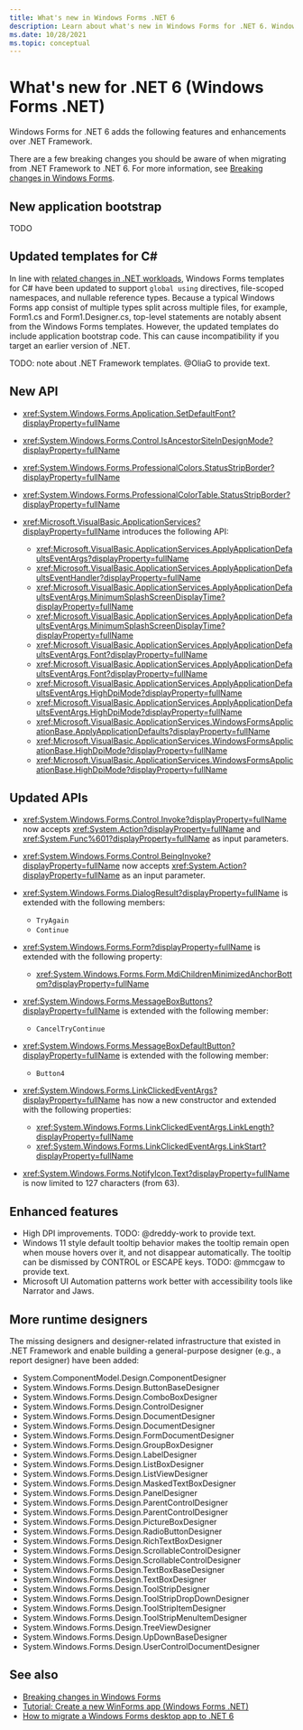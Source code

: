 ```yaml
---
title: What's new in Windows Forms .NET 6
description: Learn about what's new in Windows Forms for .NET 6. Windows Forms. .NET provides new features and enhancements over .NET Framework.
ms.date: 10/28/2021
ms.topic: conceptual
---
```


# What's new for .NET 6 (Windows Forms .NET)

Windows Forms for .NET 6 adds the following features and enhancements over .NET Framework.

There are a few breaking changes you should be aware of when migrating from .NET Framework to .NET 6. For more information, see [Breaking changes in Windows Forms](/dotnet/core/compatibility/winforms).

## New application bootstrap

TODO

## Updated templates for C#

In line with [related changes in .NET workloads](../../sdk/6.0/csharp-template-code.md), Windows Forms templates for C# have been updated to support `global using` directives, file-scoped namespaces, and nullable reference types. Because a typical Windows Forms app consist of multiple types split across multiple files, for example, Form1.cs and Form1.Designer.cs, top-level statements are notably absent from the Windows Forms templates. However, the updated templates do include application bootstrap code. This can cause incompatibility if you target an earlier version of .NET.

TODO: note about .NET Framework templates. @OliaG to provide text.

## New API

- <xref:System.Windows.Forms.Application.SetDefaultFont?displayProperty=fullName>
- <xref:System.Windows.Forms.Control.IsAncestorSiteInDesignMode?displayProperty=fullName>
- <xref:System.Windows.Forms.ProfessionalColors.StatusStripBorder?displayProperty=fullName>
- <xref:System.Windows.Forms.ProfessionalColorTable.StatusStripBorder?displayProperty=fullName>
- <xref:Microsoft.VisualBasic.ApplicationServices?displayProperty=fullName> introduces the following API:

  - <xref:Microsoft.VisualBasic.ApplicationServices.ApplyApplicationDefaultsEventArgs?displayProperty=fullName>
  - <xref:Microsoft.VisualBasic.ApplicationServices.ApplyApplicationDefaultsEventHandler?displayProperty=fullName>
  - <xref:Microsoft.VisualBasic.ApplicationServices.ApplyApplicationDefaultsEventArgs.MinimumSplashScreenDisplayTime?displayProperty=fullName>
  - <xref:Microsoft.VisualBasic.ApplicationServices.ApplyApplicationDefaultsEventArgs.MinimumSplashScreenDisplayTime?displayProperty=fullName>
  - <xref:Microsoft.VisualBasic.ApplicationServices.ApplyApplicationDefaultsEventArgs.Font?displayProperty=fullName>
  - <xref:Microsoft.VisualBasic.ApplicationServices.ApplyApplicationDefaultsEventArgs.Font?displayProperty=fullName>
  - <xref:Microsoft.VisualBasic.ApplicationServices.ApplyApplicationDefaultsEventArgs.HighDpiMode?displayProperty=fullName>
  - <xref:Microsoft.VisualBasic.ApplicationServices.ApplyApplicationDefaultsEventArgs.HighDpiMode?displayProperty=fullName>
  - <xref:Microsoft.VisualBasic.ApplicationServices.WindowsFormsApplicationBase.ApplyApplicationDefaults?displayProperty=fullName>
  - <xref:Microsoft.VisualBasic.ApplicationServices.WindowsFormsApplicationBase.HighDpiMode?displayProperty=fullName>
  - <xref:Microsoft.VisualBasic.ApplicationServices.WindowsFormsApplicationBase.HighDpiMode?displayProperty=fullName>

## Updated APIs

- <xref:System.Windows.Forms.Control.Invoke?displayProperty=fullName> now accepts <xref:System.Action?displayProperty=fullName> and <xref:System.Func%601?displayProperty=fullName> as input parameters.
- <xref:System.Windows.Forms.Control.BeingInvoke?displayProperty=fullName> now accepts <xref:System.Action?displayProperty=fullName> as an input parameter.
- <xref:System.Windows.Forms.DialogResult?displayProperty=fullName> is extended with the following members:

  - `TryAgain`
  - `Continue`

- <xref:System.Windows.Forms.Form?displayProperty=fullName> is extended with the following property:

  - <xref:System.Windows.Forms.Form.MdiChildrenMinimizedAnchorBottom?displayProperty=fullName>

- <xref:System.Windows.Forms.MessageBoxButtons?displayProperty=fullName> is extended with the following member:

  - `CancelTryContinue`

- <xref:System.Windows.Forms.MessageBoxDefaultButton?displayProperty=fullName> is extended with the following member:

  - `Button4`

- <xref:System.Windows.Forms.LinkClickedEventArgs?displayProperty=fullName> has now a new constructor and extended with the following properties:

  - <xref:System.Windows.Forms.LinkClickedEventArgs.LinkLength?displayProperty=fullName>
  - <xref:System.Windows.Forms.LinkClickedEventArgs.LinkStart?displayProperty=fullName>

- <xref:System.Windows.Forms.NotifyIcon.Text?displayProperty=fullName> is now limited to 127 characters (from 63).

## Enhanced features

- High DPI improvements.
TODO: @dreddy-work to provide text.
- Windows 11 style default tooltip behavior makes the tooltip remain open when mouse hovers over it, and not disappear automatically. The tooltip can be dismissed by CONTROL or ESCAPE keys.
TODO: @mmcgaw to provide text.
- Microsoft UI Automation patterns work better with accessibility tools like Narrator and Jaws.


## More runtime designers

The missing designers and designer-related infrastructure that existed in .NET Framework and enable building a general-purpose designer (e.g., a report designer) have been added:

- System.ComponentModel.Design.ComponentDesigner
- System.Windows.Forms.Design.ButtonBaseDesigner
- System.Windows.Forms.Design.ComboBoxDesigner
- System.Windows.Forms.Design.ControlDesigner
- System.Windows.Forms.Design.DocumentDesigner
- System.Windows.Forms.Design.DocumentDesigner
- System.Windows.Forms.Design.FormDocumentDesigner
- System.Windows.Forms.Design.GroupBoxDesigner
- System.Windows.Forms.Design.LabelDesigner
- System.Windows.Forms.Design.ListBoxDesigner
- System.Windows.Forms.Design.ListViewDesigner
- System.Windows.Forms.Design.MaskedTextBoxDesigner
- System.Windows.Forms.Design.PanelDesigner
- System.Windows.Forms.Design.ParentControlDesigner
- System.Windows.Forms.Design.ParentControlDesigner
- System.Windows.Forms.Design.PictureBoxDesigner
- System.Windows.Forms.Design.RadioButtonDesigner
- System.Windows.Forms.Design.RichTextBoxDesigner
- System.Windows.Forms.Design.ScrollableControlDesigner
- System.Windows.Forms.Design.ScrollableControlDesigner
- System.Windows.Forms.Design.TextBoxBaseDesigner
- System.Windows.Forms.Design.TextBoxDesigner
- System.Windows.Forms.Design.ToolStripDesigner
- System.Windows.Forms.Design.ToolStripDropDownDesigner
- System.Windows.Forms.Design.ToolStripItemDesigner
- System.Windows.Forms.Design.ToolStripMenuItemDesigner
- System.Windows.Forms.Design.TreeViewDesigner
- System.Windows.Forms.Design.UpDownBaseDesigner
- System.Windows.Forms.Design.UserControlDocumentDesigner

## See also

- [Breaking changes in Windows Forms](/dotnet/core/compatibility/winforms)
- [Tutorial: Create a new WinForms app (Windows Forms .NET)](../get-started/create-app-visual-studio.md)
- [How to migrate a Windows Forms desktop app to .NET 6](../migration/index.md)
